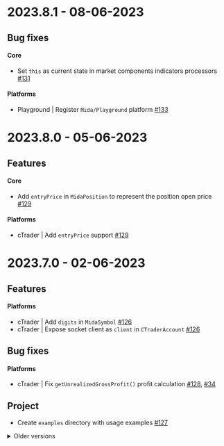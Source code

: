 2023.8.1 - 08-06-2023
===================
## Bug fixes
#### Core
* Set `this` as current state in market components indicators processors [#131](https://github.com/Reiryoku-Technologies/Mida/pull/131)

#### Platforms
* Playground | Register `Mida/Playground` platform [#133](https://github.com/Reiryoku-Technologies/Mida/pull/133)

2023.8.0 - 05-06-2023
===================
## Features
#### Core
* Add `entryPrice` in `MidaPosition` to represent the position open price [#129](https://github.com/Reiryoku-Technologies/Mida/pull/129)

#### Platforms
* cTrader | Add `entryPrice` support [#129](https://github.com/Reiryoku-Technologies/Mida/pull/129)

2023.7.0 - 02-06-2023
===================
## Features
#### Platforms
* cTrader | Add `digits` in `MidaSymbol` [#126](https://github.com/Reiryoku-Technologies/Mida/pull/126)
* cTrader | Expose socket client as `client` in `CTraderAccount` [#126](https://github.com/Reiryoku-Technologies/Mida/pull/126)

## Bug fixes
#### Platforms
* cTrader | Fix `getUnrealizedGrossProfit()` profit calculation [#128](https://github.com/Reiryoku-Technologies/Mida/pull/128), [#34](https://github.com/Reiryoku-Technologies/Mida/issues/34)

## Project
* Create `examples` directory with usage examples [#127](https://github.com/Reiryoku-Technologies/Mida/pull/127)

<details>
<summary>Older versions</summary>

2023.6.1 - 30-05-2023
===================
### Bug fixes
* bitFlyer | Fix naming and imports [#125](https://github.com/Reiryoku-Technologies/Mida/pull/125)

2023.6.0 - 30-05-2023
===================
### Features
* Core | Add `toRenko()` tests [#124](https://github.com/Reiryoku-Technologies/Mida/pull/124)
* Core | Expose `MidaPeriodUtilities` and add `toRenko` function for converting periods to renko [#123](https://github.com/Reiryoku-Technologies/Mida/pull/123)
* bitFlyer | Integrate bitFlyer Spot as "bitFlyer/Spot" [#119](https://github.com/Reiryoku-Technologies/Mida/pull/119)

2023.5.0 - 18-05-2023
===================
### Features
* Bybit | Integrate Bybit Spot as "Bybit/Spot" [#117](https://github.com/Reiryoku-Technologies/Mida/pull/117)

2023.4.0 - 16-05-2023
===================
### Features
* cTrader | Add support for `stillConnected()` [#109](https://github.com/Reiryoku-Technologies/Mida/pull/109)
* Core | Define `stillConnected()` method in `MidaTradingAccount` for checking if the account is still connected to the trading platform [#109](https://github.com/Reiryoku-Technologies/Mida/pull/109)
* Binance | Add `S1` timeframe [#114](https://github.com/Reiryoku-Technologies/Mida/pull/114)

### Bug fixes
* Binance | Use correct testnet websocket endpoint [#116](https://github.com/Reiryoku-Technologies/Mida/pull/116)
* Binance | Use correct testnet endpoints [#115](https://github.com/Reiryoku-Technologies/Mida/pull/115)

2023.3.0 - 14-05-2023
===================
### Features
* Align market watcher documentation with the actual API [#112](https://github.com/Reiryoku-Technologies/Mida/pull/112)

### Bug fixes
* Bybit | Fix a bug where period updates were returning periods with undefined data [#111](https://github.com/Reiryoku-Technologies/Mida/pull/111)

2023.2.0 - 04-05-2023
===================
### Features
* Core | Define `clientOrderId` in Orders API [#107](https://github.com/Reiryoku-Technologies/Mida/pull/107) | [#102](https://github.com/Reiryoku-Technologies/Mida/issues/102)
* Binance | Integrate `clientOrderId` [#107](https://github.com/Reiryoku-Technologies/Mida/pull/107) | [#102](https://github.com/Reiryoku-Technologies/Mida/issues/102)
* Bybit | Integrate `clientOrderId` [#107](https://github.com/Reiryoku-Technologies/Mida/pull/107) | [#102](https://github.com/Reiryoku-Technologies/Mida/issues/102)
* cTrader | Integrate `clientOrderId` [#107](https://github.com/Reiryoku-Technologies/Mida/pull/107) | [#102](https://github.com/Reiryoku-Technologies/Mida/issues/102)
* Core | Enforce all events order from most specific to most generic (m15PeriodUpdate -> periodUpdate -> update) [#104](https://github.com/Reiryoku-Technologies/Mida/pull/104)
* cTrader | Add `requestedProtection` to orders [#103](https://github.com/Reiryoku-Technologies/Mida/pull/103)
* Core | Add `requestedProtection` to `MidaOrder` for accessing an order's stop loss, take profit and trailing stop loss [#103](https://github.com/Reiryoku-Technologies/Mida/pull/103)

### Bug fixes
* Core | Fix a bug where indicators values in market components could result empty during relevant execution times [#104](https://github.com/Reiryoku-Technologies/Mida/pull/104)

2023.1.2 - 13-03-2023
===================
### Bug fixes
* cTrader | Convert requests timestamps to milliseconds where required [#98](https://github.com/Reiryoku-Technologies/Mida/pull/98) | [#97](https://github.com/Reiryoku-Technologies/Mida/issues/97)

2023.1.1 - 10-03-2023
===================
### Bug fixes
* cTrader | Correctly set `ProtoOAGetTrendbarsReq` timestamps to milliseconds [#96](https://github.com/Reiryoku-Technologies/Mida/pull/96)

2023.1.0 - 03-03-2023
===================
### Features
* **_BREAKING_** Unify plugins [#87](https://github.com/Reiryoku-Technologies/Mida/pull/87)
* **_BREAKING_** Remove deprecated onImpactPosition hook from `MidaTradingSystem`, change syntax to target timeframes in market components [#86](https://github.com/Reiryoku-Technologies/Mida/pull/86)
* **_BREAKING_** Add mandatory `endDate` parameter to `MidaPeriod`, represents timeframes as strings [#85](https://github.com/Reiryoku-Technologies/Mida/pull/85)
* **_BREAKING_** Add `toFixed()` method and optional `digits` parameter to `MidaDecimal`, add mandatory `digits` parameter to `MidaSymbol`, add `$completeSymbol` to `MidaMarketComponentState` [#84](https://github.com/Reiryoku-Technologies/Mida/pull/84)
* **_BREAKING_** Remove deprecated MidaExpertAdvisor API in favor of MidaTradingSystem, add params to market components [#82](https://github.com/Reiryoku-Technologies/Mida/pull/82)
* **_BREAKING_** Use internal logger, remove API for default user logger, add options to market components [#81](https://github.com/Reiryoku-Technologies/Mida/pull/81)
* Market Components API [#79](https://github.com/Reiryoku-Technologies/Mida/pull/79)

2022.5.0 - 06-12-2022
===================
### Features
* Create and expose the Playground API, used for paper trading and backtesting [#71](https://github.com/Reiryoku-Technologies/Mida/pull/71)
* Expose `withdrawCrypto()` interface [#73](https://github.com/Reiryoku-Technologies/Mida/pull/73)

### Bug fixes
* Don't convert undefined protection values to decimal [#77](https://github.com/Reiryoku-Technologies/Mida/pull/77)

2022.4.0 - 16-08-2022
===================
### Features
* Emit `period-close` by checking if the candlestick emitted by `period-update` is closed [#68](https://github.com/Reiryoku-Technologies/Mida/pull/68)

### Bug fixes
* Read the trading system market watcher configuration from the correct object, emit the `period-update` event when using the builtin period detector in `MidaMarketWatcher` [#69](https://github.com/Reiryoku-Technologies/Mida/pull/69)
* Activate the trading system market watcher after the `onStart()` hook is executed [#68](https://github.com/Reiryoku-Technologies/Mida/pull/68)

2022.3.0 - 12-08-2022
===================
### Features
* Add native `period-close` event usage to market watcher, allow to optionally use the builtin period close detector [#67](https://github.com/Reiryoku-Technologies/Mida/pull/67)
* Expose the queue API [#66](https://github.com/Reiryoku-Technologies/Mida/pull/66)

2022.2.0 - 04-08-2022
===================
### Features
* Create symbol states for trading systems [#61](https://github.com/Reiryoku-Technologies/Mida/pull/61)
* Add `label` field to `MidaOrder` to represent the label indicated in the order directives [#63](https://github.com/Reiryoku-Technologies/Mida/pull/63) | [#36](https://github.com/Reiryoku-Technologies/Mida/issues/36)
* Add `clear()` method to `MidaIndicator` to clear the internal state of the indicator [#62](https://github.com/Reiryoku-Technologies/Mida/pull/62)
* Update documentation [#56](https://github.com/Reiryoku-Technologies/Mida/pull/56)
* Add `toNumber()` method to `MidaDecimal` to get the decimal as `number` [#55](https://github.com/Reiryoku-Technologies/Mida/pull/55) | [#54](https://github.com/Reiryoku-Technologies/Mida/issues/54)

### Bug fixes
* Correctly calculate minimum and maximum values on `MidaDecimal.min()` and `MidaDecimal.max()` [#64](https://github.com/Reiryoku-Technologies/Mida/pull/64) | [#57](https://github.com/Reiryoku-Technologies/Mida/issues/57)
* Fix error thrown by the `onImpactPosition()` trading system hook [#60](https://github.com/Reiryoku-Technologies/Mida/pull/60)

2022.1.0 - 23-07-2022
===================
### Features
* **_BREAKING_** General refactor and improvements
* **_BREAKING_** Add period update event and update various interfaces [#51](https://github.com/Reiryoku-Technologies/Mida/pull/51)
* **_BREAKING_** Add `MidaDecimal` API for representing and handling operations with decimals, use decimals instead of numbers [#50](https://github.com/Reiryoku-Technologies/Mida/pull/50)
* Add platform related and label order directives [#49](https://github.com/Reiryoku-Technologies/Mida/pull/49)

7.3.0 - 05-07-2022
===================
### Features
* Create `getDate()` interface for trading platforms [#47](https://github.com/Reiryoku-Technologies/Mida/pull/47)
* Add logs and update dependencies [#43](https://github.com/Reiryoku-Technologies/Mida/pull/43)

### Bug fixes
* Wait for the `onTick` hook call to resolve before calling the next one [#44](https://github.com/Reiryoku-Technologies/Mida/pull/44)

7.2.0 - 15-06-2022
===================
### Features
* Create interface for getting the order impacted position [#35](https://github.com/Reiryoku-Technologies/Mida/pull/35)

7.1.0 - 12-06-2022
===================
### Features
* Update eslint dependency and cleanup codebase [#31](https://github.com/Reiryoku-Technologies/Mida/pull/31)

7.0.0 - 14-05-2022
===================
### Features
* **_BREAKING_** Refactor part of APIs names to reflect platform-neutrality [#22](https://github.com/Reiryoku-Technologies/Mida/pull/22)

6.0.0 - 23-04-2022
===================
### Features
* Update documentation according to latest API including plugins [#17](https://github.com/Reiryoku-Technologies/Mida/pull/17)
* Create and expose logging API [#18](https://github.com/Reiryoku-Technologies/Mida/pull/18)
* **_BREAKING_** Don't expose logger instance, remove `new` static method from `MidaIndicator` [#21](https://github.com/Reiryoku-Technologies/Mida/pull/21)
* Update documentation, add showcase of supported brokers [#21](https://github.com/Reiryoku-Technologies/Mida/pull/21)
* Reduce requests sent by `MarketWatcher` to the necessary [#21](https://github.com/Reiryoku-Technologies/Mida/pull/21)
* **_BREAKING_** Remove `modifyDirectives` method from `MarketWatcher` (use `watch`) [#21](https://github.com/Reiryoku-Technologies/Mida/pull/21)
* Add `watchTicks`, `watchPeriods` and `unwatch` protected methods to `MidaExpertAdvisor` [#21](https://github.com/Reiryoku-Technologies/Mida/pull/21)

5.0.1 - 31-03-2022
===================
### Bug fixes
* Plugins ids are reintroduced [#16](https://github.com/Reiryoku-Technologies/Mida/pull/16)

5.0.0 - 30-03-2022
===================
### Features
* Update documentation [#12](https://github.com/Reiryoku-Technologies/Mida/pull/12)
* **_BREAKING_** Generic codebase changes and improvements [#13](https://github.com/Reiryoku-Technologies/Mida/pull/13)
* Create position protection change types [#14](https://github.com/Reiryoku-Technologies/Mida/pull/14)
* Create indicators API [#15](https://github.com/Reiryoku-Technologies/Mida/pull/15)

### Bug fixes
* Correctly update position protection when `onProtectionChange` is called [#11](https://github.com/Reiryoku-Technologies/Mida/pull/11)

4.0.0 - 27-02-2022
===================
### Features
* Update documentation ([#6](https://github.com/Reiryoku-Technologies/Mida/pull/6))
* **_BREAKING_** Add assets to symbols, creating a symbol now requires passing the base asset and quote asset, creating an asset no longer requires passing an id ([#5](https://github.com/Reiryoku-Technologies/Mida/pull/5))
* **_BREAKING_** Remove `openPosition` method from broker accounts (use directly `placeOrder`), rename `MidaSymbolPrice` to `MidaSymbolPriceType`, add general improvements ([#7](https://github.com/Reiryoku-Technologies/Mida/pull/7))
* **_BREAKING_** Rename various interfaces, add generic improvements and comments for documentation ([#8](https://github.com/Reiryoku-Technologies/Mida/pull/8))

3.1.0 - 23-01-2022
===================
### Features
* Expose "period-close" event and `getSymbolDirectives` method in `MidaMarketWatcher` ([#3](https://github.com/Reiryoku-Technologies/Mida/pull/3)).

### Bug fixes
* Remove import of `util` module which may throw errors on certain webpack configurations ([#4](https://github.com/Reiryoku-Technologies/Mida/pull/4)).

3.0.0 - 20-01-2022
===================
* **Refactor entire project, introduce orders, deals and positions.**
* Create "MidaTimeframe" API for handling common timeframes.
* Create "MidaDate" API for representing UTC dates.
* Create async event emitter.
* Increment tsconfig.json target to es2020.
* Remove the "getRequiredMargin" method from symbols.
* Remove the "MidaBrowser" and "MidaBrowserTab" APIs.
* Refactor codebase and update to the latest TypeScript version.
* Improve README.md documentation.

2.0.0 - 28-05-2021
===================
* Create "removeEventListener" method for broker accounts and broker orders.
* Create new logo.
* Now the broker accounts "getSymbolLastTick" method can return undefined.
* Create "getSymbolBid" and "getSymbolAsk" methods for broker accounts.
* Create "tick" event for broker orders.
* Create "initiator" field for broker orders.
* Extend error types enumeration.
* Create "tryLogin" method for brokers.
* Create "canPlaceOrder" method for broker accounts, to check if the place order obstacles are equal to zero.
* Create "getPlaceOrderObstacles" method for broker accounts, to get the possible list of errors when placing an order (for example market closed).
* Create error types enumeration.
* Create "tryPlaceOrder" method for broker accounts.
* Create "openOrders" property for expert advisors.
* Create "setViewport" method for browser tabs.
* Plugins installations are now based on ids.
* Remove right click method from browser tabs and create options object in the click method.
* Return string symbols instead of objects when requesting the account symbols.
* Remove export of spread type.
* Remove spread type property from symbols.
* Expose puppeteer page instance in browser tab.
* Define monthly timeframe type.
* Create "rightClick" method for browser tabs.
* Create "evaluateOnNewDocument" method for browser tabs.

1.0.0 - 09-05-2021
===================

</details>
